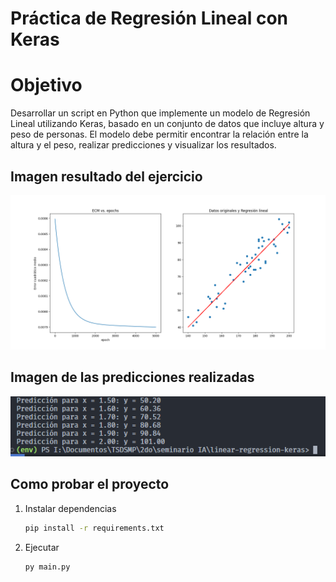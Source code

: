 
# Práctica de Regresión Lineal con Keras

# Objetivo

Desarrollar un script en Python que implemente un modelo de Regresión Lineal utilizando Keras, basado en un conjunto de datos que incluye altura y peso de personas. El modelo debe permitir encontrar la relación entre la altura y el peso, realizar predicciones y visualizar los resultados.

## Imagen resultado del ejercicio

!["Imagen resultado"](./img/Figure_1.png)

## Imagen de las predicciones realizadas

!["Predicciones"](./img/predictions.png)

## Como probar el proyecto

1. Instalar dependencias

    ```bash
    pip install -r requirements.txt
    ```

2. Ejecutar

    ```bash
    py main.py
    ```
